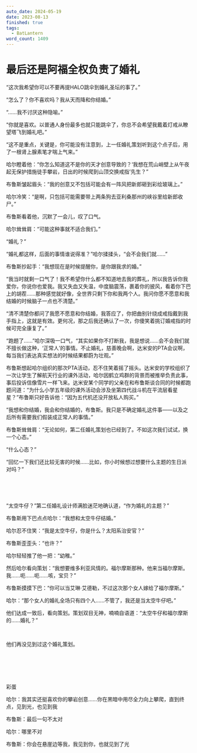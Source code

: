 ```yaml
---
auto_date: 2024-05-19
date: 2023-08-13
finished: true
tags:
  - BatLantern
word_count: 1409
---
```


# 最后还是阿福全权负责了婚礼

“这次我希望你可以不要再提HALO跳伞到婚礼圣坛的事了。”

“怎么了？你不喜欢吗？我从天而降和你结婚。”

“……我不讨厌这种隐喻。”

“你就是喜欢。以普通人身份最多也就只能跳伞了，你总不会希望我戴着灯戒从瞭望塔飞到婚礼吧。”

“这不是重点，关键是，你可能没有注意到，上一任婚礼策划听到这个点子后，用了一根肾上腺素笔才喘上气来。”

哈尔瞪着他：“你怎么知道这不是你的天才创意导致的？‘我想在荒山峭壁上从午夜起无保护措施徒手攀岩，日出的时候爬到山顶交换戒指’先生？”

布鲁斯皱起眉头：“我的创意又不包括可能会有一阵风把新郎砸到彩绘玻璃上。”

哈尔冷笑：“是啊，只包括可能需要带上两条狗去亚利桑那州的峡谷里给新郎收尸。”

布鲁斯看着他，沉默了一会儿，叹了口气。

哈尔耸耸肩：“可能这种事就不适合我们。”

“婚礼？”

“婚礼都这样，后面的事情谁说得准？”哈尔揉揉头，“会不会我们就……”

布鲁斯抄起手：“我想现在是时候提醒你，是你跟我求的婚。”

“我当时就剩一口气了！我不希望你什么都不知道地去我的葬礼，所以我告诉你我爱你，你说你也爱我。我又失血又失温，中度脑震荡，裹着你的披风，看着你下巴上的胡茬……那种感觉就好像，全世界只剩下你和我两个人。我问你愿不愿意和我结婚的时候脑子一点也不清楚。”

“清不清楚你都问了我愿不愿意和你结婚，我答应了，你把曲别针绕成戒指戴到我手指上，这就是有效。更何况，那之后我还确认了一次，你傻笑着挑订婚戒指的时候可完全康复了。”

“跑题了……”哈尔深吸一口气，“其实如果你不打断我，我是想说……会不会我们就不擅长做这种，‘正常人’的事情。不止婚礼，慈善晚会啊，达米安的PTA会议啊，每当我们表达真实想法的时候结果都蔚为壮观。”

布鲁斯想起哈尔组织的那次PTA活动，忍不住笑着摇了摇头。达米安的学校组织了一次让学生了解航天行业的课外活动，哈尔因鹤立鸡群的背景而被推举负责此事，事后投诉信像雪片一样飞来。达米安某个同学的父亲在和布鲁斯谈合同的时候都跑题问道：“为什么小学五年级的课外活动会涉及坐第四代战斗机在平流层看星星？”布鲁斯只好告诉他：“因为五代机还没开放私人购买。”

“我想和你结婚，我会和你结婚的，布鲁斯。我只是不确定婚礼这件事——以及之后所有需要我们假装成正常人的事情。”

布鲁斯耸耸肩：“无论如何，第二任婚礼策划也已经到了。不如这次我们试试，换一个心态。”

“什么心态？”

“回忆一下我们还比较无害的时候……比如，你小时候想过想要什么主题的生日派对吗？”

<br>

<br>

<br>

“太空牛仔？”第二任婚礼设计师满脸迷茫地确认道，“作为婚礼的主题？”

布鲁斯用下巴点点哈尔：“我想和太空牛仔结婚。”

哈尔忍不住笑：“我是太空牛仔，你是什么？太阳系治安官？”

布鲁斯歪歪头：“也许？”

哈尔轻轻推了他一把：“幼稚。”

然后哈尔看向策划：“我想要维多利亚风情的。福尔摩斯那种。他来当福尔摩斯。我……呃……呃……咳，宝贝？”

布鲁斯摸摸下巴：“你可以当艾琳·艾德勒，不过这次那个女人嫁给了福尔摩斯。”

哈尔：“那个女人的婚礼全场只有四个人……不管了，我还是当太空牛仔吧。”

他们达成一致后，看向策划。策划双目无神，喃喃自语道：“太空牛仔和福尔摩斯的……婚礼？”

<br>

他们再没见到过这个婚礼策划。

<br>

<br>

<br>

<br>

彩蛋

哈尔：我其实还挺喜欢你的攀岩创意……你在黑暗中用尽全力向上攀爬，直到终点，见到光，也见到我

布鲁斯：最后一句不太对

哈尔：哪里不对

布鲁斯：你会在悬崖边等我，我见到你，也就见到了光
